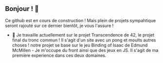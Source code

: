 ## Bonjour ! 👋

Ce github est en cours de construction !
Mais plein de projets sympahtique seront rajouté sur ce dernier bientôt, je vous l'assure !

- 🔭 Je travaille actuellement sur le projet Transcendence de 42, le projet final du tronc commun ! Il s'agit d'un site avec un pong et moults autres choses !
notre projet se base sur le jeu Binding of Isaac de Edmund McMillen - Je m'occupe du front ainsi que des jeux en JS. Il s'agit de ma première experience dans ces deux domaines.
